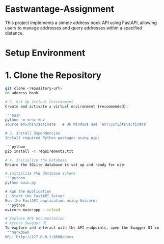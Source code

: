 # Eastwantage-Assignment

This project implements a simple address book API using FastAPI, allowing users to manage addresses and query addresses within a specified distance.

# Setup Environment
# 1. Clone the Repository
```bash
git clone <repository-url>
cd address_book

# 2. Set Up Virtual Environment
Create and activate a virtual environment (recommended):

'''bash
python -m venv env
source env/bin/activate   # On Windows use `env\Scripts\activate`

# 3. Install Dependencies
Install required Python packages using pip:

'''python
pip install -r requirements.txt

# 4. Initialize the Database
Ensure the SQLite database is set up and ready for use:

# Initialize the database schema
'''python
python main.py

# Run the Application
1. Start the FastAPI Server
Run the FastAPI application using Uvicorn:
'''python
uvicorn main:app --reload

# Explore API Documentation
# Access Swagger UI
To explore and interact with the API endpoints, open the Swagger UI in your browser:
'''markdown
URL: http://127.0.0.1:8000/docs
